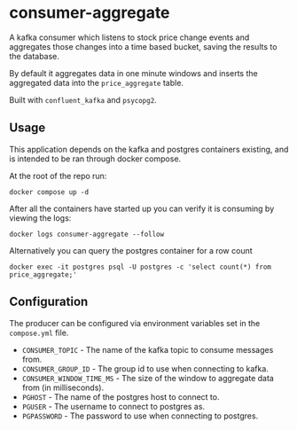 # consumer-aggregate

A kafka consumer which listens to stock price change events and aggregates those changes into a time based bucket, saving the results to the database.

By default it aggregates data in one minute windows and inserts the aggregated data  into the `price_aggregate` table.

Built with `confluent_kafka` and `psycopg2`.

## Usage

This application depends on the kafka and postgres containers existing, and is intended to be ran through docker compose.

At the root of the repo run:

```
docker compose up -d
```

After all the containers have started up you can verify it is consuming by viewing the logs:

```
docker logs consumer-aggregate --follow
```

Alternatively you can query the postgres container for a row count

```
docker exec -it postgres psql -U postgres -c 'select count(*) from price_aggregate;'
```

## Configuration

The producer can be configured via environment variables set in the `compose.yml` file.

- `CONSUMER_TOPIC` - The name of the kafka topic to consume messages from.
- `CONSUMER_GROUP_ID` - The group id to use when connecting to kafka.
- `CONSUMER_WINDOW_TIME_MS` - The size of the window to aggregate data from (in milliseconds).
- `PGHOST` - The name of the postgres host to connect to.
- `PGUSER` - The username to connect to postgres as.
- `PGPASSWORD` - The password to use when connecting to postgres.
